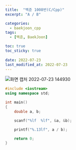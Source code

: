 ```yaml
---
title:  "백준 1008번(C/Cpp)"
excerpt: "A / B"

categories:
  - baekjoon_cpp
tags:
  - [백준, BaekJoon]

toc: true
toc_sticky: true
 
date: 2022-07-23
last_modified_at: 2022-07-23
---
```


![화면 캡처 2022-07-23 144930](https://user-images.githubusercontent.com/106606698/180592354-0c1aeb9e-1203-4fc4-8656-a1c82b3fcf1e.png)

```c++
#include <iostream>
using namespace std;

int main()
{
    double a, b;

    scanf("%lf  %lf", &a, &b);

    printf("%.13lf", a / b);

    return 0;
}
```



